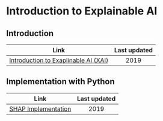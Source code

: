 # Introduction to Explainable AI

## Introduction
Link | Last updated
:---:|:------------:
[Introduction to Exaplinable AI (XAI)](https://github.com/ITingHung/Introduction-to-Explainable-AI/blob/master/XAI%20Introduction%20to%20Interpretable%20Models.md) | 2019

## Implementation with Python
Link | Last updated
:---:|:------------:
[SHAP Implementation](https://github.com/ITingHung/Introduction-to-Explainable-AI/blob/master/SHAP%20Implementation.ipynb) | 2019
